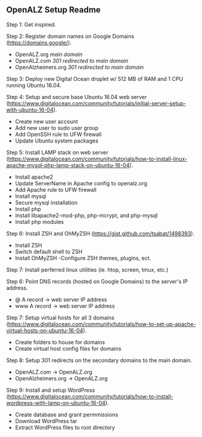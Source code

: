OpenALZ Setup Readme
------------------------------------

Step 1:
Get inspired.

Step 2:
Register domain names on Google Domains (https://domains.google/).
- OpenALZ.org *main domain*
- OpenALZ.com *301 redirected to main domain*
- OpenAlzheimers.org *301 redirected to main domain*

Step 3:
Deploy new Digital Ocean droplet w/ 512 MB of RAM and 1 CPU running Ubuntu 16.04.

Step 4: 
Setup and secure base Ubuntu 16.04 web server (https://www.digitalocean.com/community/tutorials/initial-server-setup-with-ubuntu-16-04).
- Create new user account
- Add new user to sudo user group
- Add OpenSSH rule to UFW firewall
- Update Ubuntu system packages

Step 5:
Install LAMP stack on web server (https://www.digitalocean.com/community/tutorials/how-to-install-linux-apache-mysql-php-lamp-stack-on-ubuntu-16-04).
- Install apache2
- Update ServerName in Apache config to openalz.org
- Add Apache rule to UFW firewall
- Install mysql
- Secure mysql installation
- Install php
- Install libapache2-mod-php, php-mcrypt, and php-mysql
- Install php modules

Step 6:
Install ZSH and OhMyZSH (https://gist.github.com/tsabat/1498393).
- Install ZSH
- Switch default shell to ZSH
- Install OhMyZSH
-Configure ZSH themes, plugins, ect.

Step 7:
Install perferred linux utilities (ie. htop, screen, tmux, etc.)

Step 6:
Point DNS records (hosted on Google Domains) to the server's IP address.
- @ A record -> web server IP address
- www A record -> web server IP address

Step 7:
Setup virtual hosts for all 3 domains (https://www.digitalocean.com/community/tutorials/how-to-set-up-apache-virtual-hosts-on-ubuntu-16-04).
- Create folders to house for domains
- Create virtual host config files for domains

Step 8:
Setup 301 redirects on the secondary domains to the main domain.
- OpenALZ.com -> OpenALZ.org
- OpenAlzheimers.org -> OpenALZ.org

Step 9:
Install and setup WordPress (https://www.digitalocean.com/community/tutorials/how-to-install-wordpress-with-lamp-on-ubuntu-16-04).
 - Create database and grant permmissions
 - Download WordPress tar
 - Extract WordPress files to root directory
